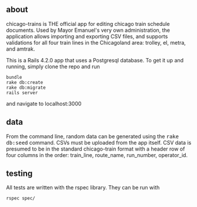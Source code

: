 ## about
chicago-trains is THE official app for editing chicago train schedule documents. Used by Mayor Emanuel's very own administration, the application allows importing and exporting CSV files, and supports validations for all four train lines in the Chicagoland area: trolley, el, metra, and amtrak.

This is a Rails 4.2.0 app that uses a Postgresql database. To get it up and running, simply clone the repo and run

```
bundle
rake db:create
rake db:migrate
rails server
```

and navigate to localhost:3000

## data

From the command line, random data can be generated using the <tt>rake db:seed</tt> command. CSVs must be uploaded from the app itself. CSV data is presumed to be in the standard chicago-train format with a header row of four columns in the order: train_line, route_name, run_number, operator_id.

## testing

All tests are written with the rspec library. They can be run with
```
rspec spec/
```
